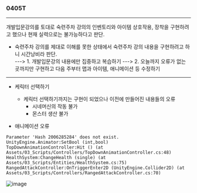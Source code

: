 ### 0405T  
---  

 개발입문강의를 토대로 숙련주차 강의의 인벤토리와 아이템 상호작용, 장착을 구현하려고 했으나 현재 실력으로는 불가능하다고 판단.
 - 숙련주차 강의를 제대로 이해를 못한 상태에서 숙련주차 강의 내용을 구현하려고 하니 시간낭비라 판단.   
 ---> 1. 개발입문강의 내용에만 집중하고 복습하기 
 ---> 2. 오늘까지 오류가 없는 곳까지만 구현하고 다음 주부터 맵과 아이템, 애니메이션 등 수정하기 

---  
  
- 케릭터 선택하기 
  - 케릭터 선택하기까지는 구현이 되었으나 이전에 만들어진 내용들의 오류
    - 시네머신의 작동 불가
    - 몬스터 생산 불가
      

- 애니메이션 오류
  
```
Parameter 'Hash 2006285284' does not exist.
UnityEngine.Animator:SetBool (int,bool)
TopDownAnimationController:Hit () (at Assets/03_Scripts/Controllers/TopDownAnimationController.cs:48)
HealthSystem:ChangeHealth (single) (at Assets/03_Scripts/Entities/HealthSystem.cs:75)
RangedAttackController:OnTriggerEnter2D (UnityEngine.Collider2D) (at Assets/03_Scripts/Controllers/RangedAttackController.cs:70)

```
  
![image](https://github.com/s8st/20240320FinalProject/assets/153998744/ad34d8bd-7490-450f-8efa-144f9f95d00f)
